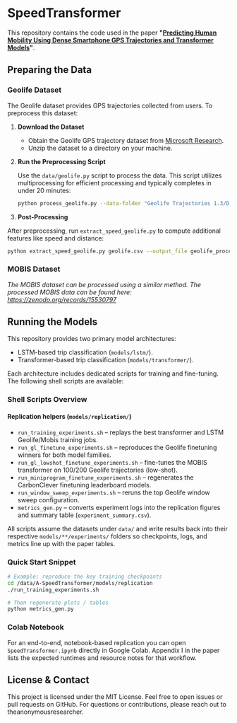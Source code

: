 # SpeedTransformer

This repository contains the code used in the paper **"[Predicting Human Mobility Using Dense Smartphone GPS Trajectories and Transformer Models](#)"**. 

## Preparing the Data

### Geolife Dataset

The Geolife dataset provides GPS trajectories collected from users. To preprocess this dataset:

1. **Download the Dataset**

   - Obtain the Geolife GPS trajectory dataset from [Microsoft Research](https://www.microsoft.com/en-us/research/publication/geolife-gps-trajectory-dataset-user-guide/).
   - Unzip the dataset to a directory on your machine.

2. **Run the Preprocessing Script**

   Use the `data/geolife.py` script to process the data. This script utilizes multiprocessing for efficient processing and typically completes in under 20 minutes:

   ```bash
   python process_geolife.py --data-folder "Geolife Trajectories 1.3/Data" --output-file "geolife.csv"
   ```
3. **Post-Processing** 

After preprocessing, run `extract_speed_geolife.py` to compute additional features like speed and distance:

```bash
python extract_speed_geolife.py geolife.csv --output_file geolife_processed.csv
``` 

### MOBIS Dataset

_The MOBIS dataset can be processed using a similar method. The processed MOBIS data can be found here: https://zenodo.org/records/15530797_

## Running the Models
This repository provides two primary model architectures:

- LSTM-based trip classification (`models/lstm/`).
- Transformer-based trip classification (`models/transformer/`).

Each architecture includes dedicated scripts for training and fine-tuning. The following shell scripts are available:

### Shell Scripts Overview

#### Replication helpers (`models/replication/`)

- `run_training_experiments.sh` – replays the best transformer and LSTM Geolife/Mobis training jobs.
- `run_gl_finetune_experiments.sh` – reproduces the Geolife finetuning winners for both model families.
- `run_gl_lowshot_finetune_experiments.sh` – fine-tunes the MOBIS transformer on 100/200 Geolife trajectories (low-shot).
- `run_miniprogram_finetune_experiments.sh` – regenerates the CarbonClever finetuning leaderboard models.
- `run_window_sweep_experiments.sh` – reruns the top Geolife window sweep configuration.
- `metrics_gen.py` – converts experiment logs into the replication figures and summary table (`experiment_summary.csv`).

All scripts assume the datasets under `data/` and write results back into their respective `models/**/experiments/` folders so checkpoints, logs, and metrics line up with the paper tables.

### Quick Start Snippet

```bash
# Example: reproduce the key training checkpoints
cd /data/A-SpeedTransformer/models/replication
./run_training_experiments.sh

# Then regenerate plots / tables
python metrics_gen.py
```

### Colab Notebook

For an end-to-end, notebook-based replication you can open `SpeedTransformer.ipynb` directly in Google Colab. Appendix I in the paper lists the expected runtimes and resource notes for that workflow.

## License & Contact

This project is licensed under the MIT License. Feel free to open issues or pull requests on GitHub.
For questions or contributions, please reach out to theanonymousresearcher.
